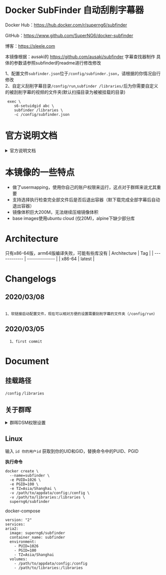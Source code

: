 # Docker SubFinder 自动刮削字幕器

Docker Hub：https://hub.docker.com/r/superng6/subfinder

GitHub：https://www.github.com/SuperNG6/docker-subfinder

博客：https://sleele.com


 本镜像根据：ausaki的 https://github.com/ausaki/subfinder 字幕查找器制作
 具体的参数请参照subfinder的readme进行修改修改

 1、配置文件`subfinder.json`位于`/config/subfinder.json`，请根据的你情况自行修改  
 2、自定义刮削字幕目录`/config/run`,`subfinder /libraries/`后为你需要自定义的被刮削字幕的视频的文件夹(默认扫描目录为被被挂载的目录)
 
````
 exec \
	s6-setuidgid abc \
	subfinder /libraries \
	-c /config/subfinder.json
````


 # 官方说明文档
 <details>
   <summary>官方说明文档</summary>

 | 参数              | 含义                                                                                               | 必需                                               |
| ----------------- | -------------------------------------------------------------------------------------------------- | -------------------------------------------------- |
| `-l, --languages` | 指定字幕语言，可同时指定多个。每个字幕查找器支持的语言不相同。具体支持的语言请看下文。             | 否，subfinder 默认会下载字幕查找器找到的所有字幕。 |
| `-e, --exts`      | 指定字幕文件格式，可同时指定多个。每个字幕查找器支持的文件格式不相同。具体支持的文件格式请看下文。 | 否，subfinder 默认会下载字幕查找器找到的所有字幕。 |
| `-m,--method`     | 指定字幕查找器，可同时指定多个。                                                                   | 否，subfinder 默认使用 shooter 查找字幕。          |
| `--video_exts`     | 视频文件的后缀名（包括.，例如.mp4）                                    | 否          |
| `--repeat` | 重复查找字幕，即使本地字幕已存在，默认False。 | 否 |
| `--exclude` | 排除匹配模式的文件或目录，类似于shell的文件匹配模式。详情见下文 | 否 |
| `--api_urls` | 指定字幕搜索器的API URL。详情见下文 | 否 |
| `-c,--conf` | 配置文件                                                                   |否，SubFinder默认从~/.subfinder.json读取。|
| `-s,--silence` | 静默运行，不输出日志                                                                   | 否 |
| `--debug` | 调试模式，输出调试日志                                                                   | 否 |
| `-h,--help` | 显示帮助信息                                                                   | 否|

- `--exclude`, 支持的匹配模式类似于shell，`*` 匹配任意长度的字符串，`?` 匹配一个字符，`[CHARS]`匹配CHARS中的任一字符。例如：

   - 排除包含`abc`的目录：`--exclude '*abc*/'`。注意添加单引号，防止shell对其进行扩展。

   - 排除包含`abc`的文件：`--exclude '*abc*'`。注意和上个例子的区别，匹配目录时结尾有`/`目录分隔符，匹配文件则没有。


- `--api_urls`

   [字幕库](http://www.zimuku.la)的链接不太稳定，有时候会更换域名，因此提供`--api_urls`选项自定义API URL，以防域名或链接变动。

   `--api_urls`只接收JSON格式的字符串。

   获取正确的API URL的方法：

   - 字幕库的API一般形如 http://www.zimuku.la/search， 这个URL就是网页端“搜索”功能的URL。

   - 字幕组的API一般形如 http://www.zmz2019.com/search， 这个URL同样是网页端“搜索”功能的URL。

   - 射手网的API比较稳定，一般不会变动。

   配置示例：

   ```
   {
      // 设置字幕库的API
      "zimuku": "http://www.zimuku.la/search",
      // 设置字幕组的API
      "zimuzu": "http://www.zmz2019.com/search",
      // 设置字幕组获取字幕下载链接的API
      "zimuzu_subtitle_api_url": "http://got001.com/api/v1/static/subtitle/detail"
   }
   ```

支持的语言和文件格式：

| 字幕查找器 | 语言                                | 文件格式       |
| ---------- | ----------------------------------- | -------------- |
| shooter    | ['zh', 'en']                        | ['ass', 'srt'] |
| zimuku     | ['zh_chs', 'zh_cht', 'en', 'zh_en'] | ['ass', 'srt'] |
| zimuzu     | ['zh_chs', 'zh_cht', 'en', 'zh_en'] | ['ass', 'srt'] |

语言代码：

| 代码   | 含义               |
| ------ | ------------------ |
| zh     | 中文，简体或者繁体 |
| en     | 英文               |
| zh_chs | 简体中文           |
| zh_cht | 繁体中文           |
| zh_en  | 双语               |

### 配置文件

配置文件是JSON格式的，支持命令行中的所有选项。命令行中指定的选项优先级高于配置文件的。

配置文件中的key一一对应于命令行选项，例如`-m，--method`对应的key为`method`。

示例：

```json
{
   "languages": ["zh", "en", "zh_chs"],
   "exts": ["ass", "srt"],
   "method": ["shooter", "zimuzu", "zimuku"],
   "video_exts": [".mp4", ".mkv", ".iso"],
   "exclude": ["excluded_path/", "*abc.mp4"],
   "api_urls": {
      // 设置字幕库的API
      "zimuku": "http://www.zimuku.la/search",
      // 设置字幕组的API
      "zimuzu": "http://www.zmz2019.com/search",
      // 设置字幕组获取字幕下载链接的API
      "zimuzu_subtitle_api_url": "http://got001.com/api/v1/static/subtitle/detail"
   }
}
```

</details>

# 本镜像的一些特点
- 做了usermapping，使用你自己的账户权限来运行，这点对于群辉来说尤其重要
- 支持选择执行检查完全部文件后是否后退出容器（默下载完成全部字幕后自动退出容器）
- 镜像体积巨大200M，无法继续压缩镜像体积
- base images使用ubuntu cloud (仅20M)，alpine下缺少部分库


# Architecture
只有x86-64版，arm64版编译失败，可能有些库没有
| Architecture | Tag            |
| ------------ | -------------- |
| x86-64       | latest         |


# Changelogs
## 2020/03/08

      1、软链接启动配置文件，现在可以相对方便的设置需要刮削字幕的文件夹（/config/run）
   
## 2020/03/05

      1、first commit


# Document

## 挂载路径
``/config`` ``/libraries``

## 关于群晖

 <details>
   <summary>群晖DSM权限设置</summary>

群晖用户请使用你当前的用户SSH进系统，输入 ``id 你的用户id`` 获取到你的UID和GID并输入进去

![nwmkxT](https://cdn.jsdelivr.net/gh/SuperNG6/pic@master/uPic/nwmkxT.jpg)
![1d5oD8](https://cdn.jsdelivr.net/gh/SuperNG6/pic@master/uPic/1d5oD8.jpg)
![JiGtJA](https://cdn.jsdelivr.net/gh/SuperNG6/pic@master/uPic/JiGtJA.jpg)

### 权限管理设置
对你的``docker配置文件夹的根目录``进行如图操作，``你的下载文件夹的根目录``进行相似操作，去掉``管理``这个权限，只给``写入``,``读取``权限
![r4dsfV](https://cdn.jsdelivr.net/gh/SuperNG6/pic@master/uPic/r4dsfV.jpg)

 </details>

## Linux

输入 ``id 你的用户id`` 获取到你的UID和GID，替换命令中的PUID、PGID

__执行命令__
````
docker create \
  --name=subfinder \
  -e PUID=1026 \
  -e PGID=100 \
  -e TZ=Asia/Shanghai \
  -v /path/to/appdata/config:/config \
  -v /path/to/libraries:/libraries \
  superng6/subfinder
  ````
docker-compose  
  ````
  version: "2"
services:
  aria2:
    image: superng6/subfinder
    container_name: subfinder
    environment:
      - PUID=1026
      - PGID=100
      - TZ=Asia/Shanghai
    volumes:
      - /path/to/appdata/config:/config
      - /path/to/libraries:/libraries
````

